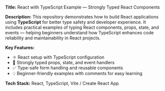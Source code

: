 **Title:** React with TypeScript Example — Strongly Typed React Components

**Description:**
This repository demonstrates how to build React applications using **TypeScript** for better type safety and developer experience.
It includes practical examples of typing React components, props, state, and events — helping beginners understand how TypeScript enhances code reliability and maintainability in React projects.

**Key Features:**

* ⚛️ React setup with TypeScript configuration
* 🧩 Strongly typed props, state, and event handlers
* ✅ Type-safe form handling and reusable components
* 💡 Beginner-friendly examples with comments for easy learning

**Tech Stack:**
React, TypeScript, Vite / Create React App